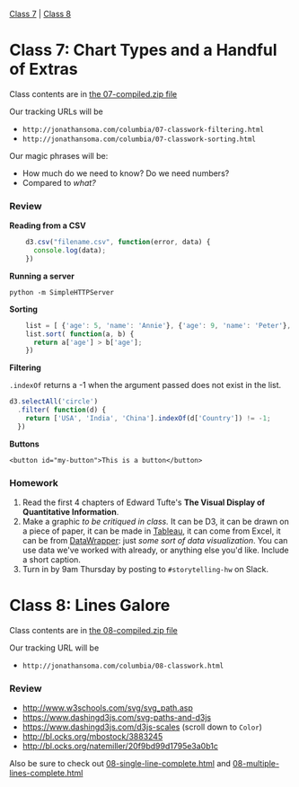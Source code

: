 [Class 7](#class7) | [Class 8](#class8)

<a id='class7'></a>

# Class 7: Chart Types and a Handful of Extras

Class contents are in [the 07-compiled.zip file](https://github.com/jsoma/storytelling-2015/raw/master/class-07-08/07-compiled.zip)

Our tracking URLs will be 

* `http://jonathansoma.com/columbia/07-classwork-filtering.html`
* `http://jonathansoma.com/columbia/07-classwork-sorting.html`

Our magic phrases will be:

* How much do we need to know? Do we need numbers?
* Compared to *what?*

<a id="review"></a>

### Review


**Reading from a CSV**

````javascript
    d3.csv("filename.csv", function(error, data) {
      console.log(data);
    })
````

**Running a server**

    python -m SimpleHTTPServer

**Sorting**
    
````javascript
    list = [ {'age': 5, 'name': 'Annie'}, {'age': 9, 'name': 'Peter'}, {'age': 42, 'name': 'Deborah'}, {'age': 22, 'name': 'Eve'}];
    list.sort( function(a, b) { 
      return a['age'] > b['age']; 
    })
````
    
**Filtering**

`.indexOf` returns a -1 when the argument passed does not exist in the list.

````js
d3.selectAll('circle')
  .filter( function(d) {
    return ['USA', 'India', 'China'].indexOf(d['Country']) != -1;
  })
````
**Buttons**

    <button id="my-button">This is a button</button>

### Homework

1. Read the first 4 chapters of Edward Tufte's **The Visual Display of Quantitative Information**.
2. Make a graphic *to be critiqued in class.* It can be D3, it can be drawn on a piece of paper, it can be made in [Tableau](http://jordanrosenblum.neocities.org/HW6/hw6.html), it can come from Excel, it can be from [DataWrapper](https://datawrapper.de): just *some sort of data visualization*. You can use data we've worked with already, or anything else you'd like. Include a short caption.
3. Turn in by 9am Thursday by posting to `#storytelling-hw` on Slack.

<a id="class8"></a>

# Class 8: Lines Galore

Class contents are in [the 08-compiled.zip file](https://github.com/jsoma/storytelling-2015/raw/master/class-07-08/08-compiled.zip)

Our tracking URL will be 

* `http://jonathansoma.com/columbia/08-classwork.html`

### Review

* http://www.w3schools.com/svg/svg_path.asp
* https://www.dashingd3js.com/svg-paths-and-d3js
* https://www.dashingd3js.com/d3js-scales (scroll down to `Color`)
* http://bl.ocks.org/mbostock/3883245
* http://bl.ocks.org/natemiller/20f9bd99d1795e3a0b1c

Also be sure to check out [08-single-line-complete.html](08-single-line-complete.html) and [08-multiple-lines-complete.html](08-multiple-lines-complete.html)